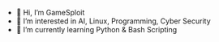 - 👋 Hi, I’m GameSploit
- 👀 I’m interested in AI, Linux, Programming, Cyber Security
- 🌱 I’m currently learning Python & Bash Scripting
<!-- 💞️ I’m looking to collaborate on ...
- 📫 How to reach me ...

<!---
RangikaKavishka/RangikaKavishka is a ✨ special ✨ repository because its `README.md` (this file) appears on your GitHub profile.
You can click the Preview link to take a look at your changes.
--->
